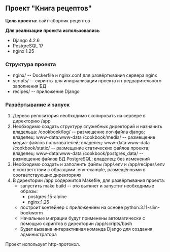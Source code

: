 ## Проект "Книга рецептов"

**Цель проекта:** сайт-сборник рецептов

**Для реализации проекта использовались**
* Django 4.2.6
* PostgreSQL 17
* nginx 1.25

### Структура проекта
* nginx/ -- Dockerfile и nginx.conf для развёртывания сервера nginx
* scripts/ -- скрипты для инициализации проекта и предварительного заполнения БД
* recipes/ -- приложение Django

### Развёртывание и запуск

1. Дерево репозитория необходимо скопировать на сервере в директорию /app
2. Необходимо создать структуру служебных директорий и назначить владельца:
    /cookbook/log/  -- размещение лог-файла django; владелец: www-data:www-data
    /cookbook/media/  -- размещение медиа-файлов пользователей; владелец: www-data:www-data
    /cookbook/static/  -- размещение статических файлов проекта; владелец: www-data:www-data
    /cookbook/postgres_data/  -- размещение файлов БД PostgreSQL; владелец: без изменений
3. Необходимо создать и заполнить файлы /app/.env и /app/recipes/.env в соответствии с образцами .env-example, размещёнными в соответствующих директориях
4. В директории /app содержится Makefile, для развёртывания проекта:
    * запустить make build -- это вытянет и запустит необходимые образы:
      * postgres:15-alpine
      * nginx:1.25
    * построит контейнер с приложением на основе python:3.11-slim-bookworm 
    * Начальные миграции будут применены автоматически с помощью скриптов в директории /app/scripts/bash
    * Будет вызвана интерактивная команда Django для создания администратора

Проект использует http-протокол.